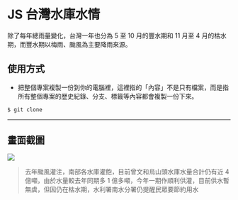 # JS 台灣水庫水情

除了每年總雨量變化，台灣一年也分為 5 至 10 月的豐水期和 11 月至 4 月的枯水期，而豐水期以梅雨、颱風為主要降雨來源。

## 使用方式
- 把整個專案複製一份到你的電腦裡，這裡指的「內容」不是只有檔案，而是指所有整個專案的歷史紀錄、分支、標籤等內容都會複製一份下來。
```sh
$ git clone
```

----

## 畫面截圖
![](https://i.imgur.com/dCgeWuN.png)
> 去年颱風灌注，南部各水庫灌飽，目前曾文和烏山頭水庫水量合計仍有近 4 億噸，由於水量較去年同期多 1 億多噸，今年一期作順利供灌，目前供水暫無虞，但因仍在枯水期，水利署南水分署仍提醒民眾要節約用水
